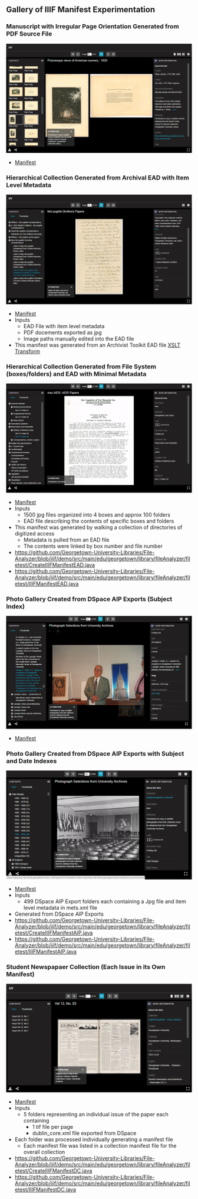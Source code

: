 ## Gallery of IIIF Manifest Experimentation

### Manuscript with Irregular Page Orientation Generated from PDF Source File
![screenshot](screenshots/loris2gen.png)

- [Manifest](burst1.json)

### Hierarchical Collection Generated from Archival EAD with Item Level Metadata

![screenshot](screenshots/ead.png)

- [Manifest](ead.json)
- Inputs 
  - EAD File with item level metadata
  - PDF docements exported as jpg
  - Image paths manually edited into the EAD file
- This manifest was generated from an Archivist Toolkit EAD file [XSLT Transform](eadConv/ead2Manifest.xsl)

### Hierarchical Collection Generated from File System (boxes/folders) and EAD with Minimal Metadata
![screenshot](screenshots/ead2.png)

- [Manifest](ead2.json)
- Inputs
  - 1500 jpg files organized into 4 boxes and approx 100 folders
  - EAD file describing the contents of specific boxes and folders
- This manifest was generated by walking a collection of directories of digitized access
  - Metadata is pulled from an EAD file
  - The contents were linked by box number and file number
- https://github.com/Georgetown-University-Libraries/File-Analyzer/blob/iiif/demo/src/main/edu/georgetown/library/fileAnalyzer/filetest/CreateIIIFManifestEAD.java
- https://github.com/Georgetown-University-Libraries/File-Analyzer/blob/iiif/demo/src/main/edu/georgetown/library/fileAnalyzer/filetest/IIIFManifestEAD.java 

### Photo Gallery Created from DSpace AIP Exports (Subject Index)
![screenshot](screenshots/ua_photos.png)

-  [Manifest](ua_photos.json)


### Photo Gallery Created from DSpace AIP Exports with Subject and Date Indexes
![screenshot](screenshots/ua_photos2.png)

- [Manifest](ua_photos2.json)
- Inputs
  - 499 DSpace AIP Export folders each containing a Jpg file and item level metadata in mets.xml file
- Generated from DSpace AIP Exports
- https://github.com/Georgetown-University-Libraries/File-Analyzer/blob/iiif/demo/src/main/edu/georgetown/library/fileAnalyzer/filetest/CreateIIIFManifestAIP.java
- https://github.com/Georgetown-University-Libraries/File-Analyzer/blob/iiif/demo/src/main/edu/georgetown/library/fileAnalyzer/filetest/IIIFManifestAIP.java 

### Student Newspapaer Collection (Each Issue in its Own Manifest)
![screenshot](screenshots/hoya.png)

- [Manifest](hoyacoll.json)
- Inputs
  - 5 folders representing an individual issue of the paper each containing
    - 1 tif file per page
    - dublin_core.xml file exported from DSpace
- Each folder was processed individually generating a manifest file
  - Each manifest file was listed in a collection manifest file for the overall collection
- https://github.com/Georgetown-University-Libraries/File-Analyzer/blob/iiif/demo/src/main/edu/georgetown/library/fileAnalyzer/filetest/CreateIIIFManifestDC.java
- https://github.com/Georgetown-University-Libraries/File-Analyzer/blob/iiif/demo/src/main/edu/georgetown/library/fileAnalyzer/filetest/IIIFManifestDC.java 
